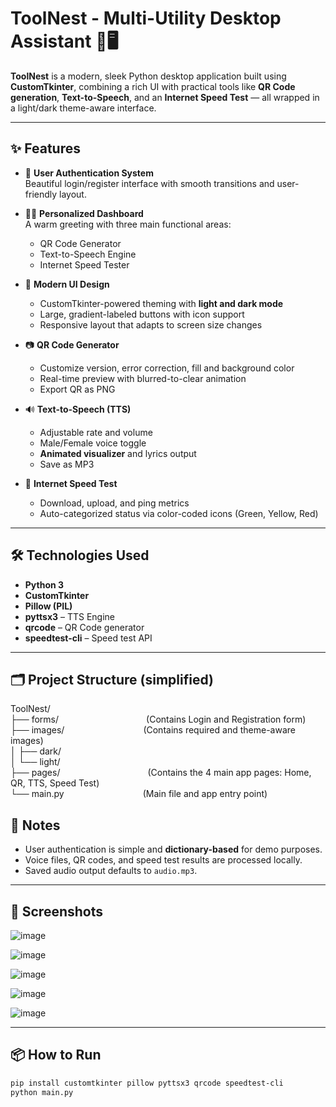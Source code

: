 # ToolNest - Multi-Utility Desktop Assistant 🧰🖥️

**ToolNest** is a modern, sleek Python desktop application built using **CustomTkinter**, combining a rich UI with practical tools like **QR Code generation**, **Text-to-Speech**, and an **Internet Speed Test** — all wrapped in a light/dark theme-aware interface.

---

## ✨ Features

- 🔐 **User Authentication System**  
  Beautiful login/register interface with smooth transitions and user-friendly layout.

- 🧑‍💼 **Personalized Dashboard**  
  A warm greeting with three main functional areas:
  - QR Code Generator
  - Text-to-Speech Engine
  - Internet Speed Tester

- 🎨 **Modern UI Design**  
  - CustomTkinter-powered theming with **light and dark mode**
  - Large, gradient-labeled buttons with icon support
  - Responsive layout that adapts to screen size changes

- 📷 **QR Code Generator**  
  - Customize version, error correction, fill and background color
  - Real-time preview with blurred-to-clear animation
  - Export QR as PNG

- 🔊 **Text-to-Speech (TTS)**  
  - Adjustable rate and volume
  - Male/Female voice toggle
  - **Animated visualizer** and lyrics output
  - Save as MP3

- 🚀 **Internet Speed Test**  
  - Download, upload, and ping metrics
  - Auto-categorized status via color-coded icons (Green, Yellow, Red)

---

## 🛠️ Technologies Used

- **Python 3**
- **CustomTkinter**
- **Pillow (PIL)**
- **pyttsx3** – TTS Engine
- **qrcode** – QR Code generator
- **speedtest-cli** – Speed test API

---

## 🗂 Project Structure (simplified)

ToolNest/  
├── forms/          (Contains Login and Registration form)  
├── images/         (Contains required and theme-aware images)  
│   ├── dark/  
│   └── light/  
├── pages/          (Contains the 4 main app pages: Home, QR, TTS, Speed Test)  
└── main.py         (Main file and app entry point)


## 🚧 Notes

- User authentication is simple and **dictionary-based** for demo purposes.
- Voice files, QR codes, and speed test results are processed locally.
- Saved audio output defaults to `audio.mp3`.

---

## 📸 Screenshots
![image](https://github.com/user-attachments/assets/a8cde37f-c1c8-4bed-bdc1-db0ddeb39e8f)

![image](https://github.com/user-attachments/assets/14741774-549f-4549-aa64-4ca589411031)

![image](https://github.com/user-attachments/assets/04106a1d-16a0-4ec4-b1df-ddfbc9f1c75c)

![image](https://github.com/user-attachments/assets/b706f2e1-02e7-42ae-8df4-ee862fd8e41d)

![image](https://github.com/user-attachments/assets/77db1de8-2555-49cc-bfa9-f22a47d6e12d)


---

## 📦 How to Run

```bash
pip install customtkinter pillow pyttsx3 qrcode speedtest-cli
python main.py
```
